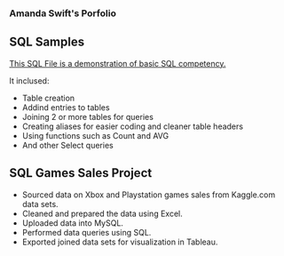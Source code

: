 ### Amanda Swift's Porfolio


## SQL Samples

[This SQL File is a demonstration of basic SQL competency.](https://github.com/Amy-Swift/SQL-Sample/blob/main/SQL%20Samples.sql)

It inclused:

- Table creation
- Addind entries to tables
- Joining 2 or more tables for queries
- Creating aliases for easier coding and cleaner table headers
- Using functions such as Count and AVG
- And other Select queries



## SQL Games Sales Project

- Sourced data on Xbox and Playstation games sales from Kaggle.com data sets.
- Cleaned and prepared the data using Excel.
- Uploaded data into MySQL.
- Performed data queries using SQL.
- Exported joined data sets for visualization in Tableau.

